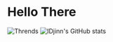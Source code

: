 # Hello There

![Thrends](https://api.githubtrends.io/user/svg/IDjinn/langs?time_range=one_year&use_percent=True&include_private=True&loc_metric=changed&theme=classic)
![IDjinn's GitHub stats](https://github-readme-stats.vercel.app/api?username=IDjinn&show_icons=true&theme=default)

